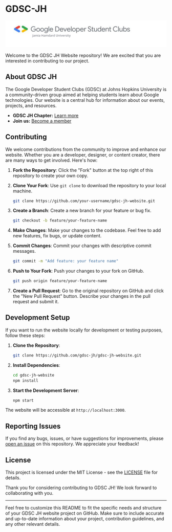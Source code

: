 # GDSC-JH



![GDSC JH Logo]( GDSCJH_form2.png)


Welcome to the GDSC JH Website repository! We are excited that you are interested in contributing to our project.

## About GDSC JH

The Google Developer Student Clubs (GDSC) at Johns Hopkins University is a community-driven group aimed at helping students learn about Google technologies. Our website is a central hub for information about our events, projects, and resources.


- **GDSC JH Chapter:** [Learn more](https://gdsc.community.dev/johns-hopkins-university/)
- **Join us:** [Become a member](https://chat.whatsapp.com/L8A42CGUScQHOLv9zAJudP)

## Contributing

We welcome contributions from the community to improve and enhance our website. Whether you are a developer, designer, or content creator, there are many ways to get involved. Here's how:

1. **Fork the Repository**: Click the "Fork" button at the top right of this repository to create your own copy.

2. **Clone Your Fork**: Use `git clone` to download the repository to your local machine.

   ```bash
   git clone https://github.com/your-username/gdsc-jh-website.git
   ```

3. **Create a Branch**: Create a new branch for your feature or bug fix.

   ```bash
   git checkout -b feature/your-feature-name
   ```

4. **Make Changes**: Make your changes to the codebase. Feel free to add new features, fix bugs, or update content.

5. **Commit Changes**: Commit your changes with descriptive commit messages.

   ```bash
   git commit -m "Add feature: your feature name"
   ```

6. **Push to Your Fork**: Push your changes to your fork on GitHub.

   ```bash
   git push origin feature/your-feature-name
   ```

7. **Create a Pull Request**: Go to the original repository on GitHub and click the "New Pull Request" button. Describe your changes in the pull request and submit it.

## Development Setup

If you want to run the website locally for development or testing purposes, follow these steps:

1. **Clone the Repository**:

   ```bash
   git clone https://github.com/gdsc-jh/gdsc-jh-website.git
   ```

2. **Install Dependencies**:

   ```bash
   cd gdsc-jh-website
   npm install
   ```

3. **Start the Development Server**:

   ```bash
   npm start
   ```

The website will be accessible at `http://localhost:3000`.

## Reporting Issues

If you find any bugs, issues, or have suggestions for improvements, please [open an issue](https://github.com/gdsc-jh/gdsc-jh-website/issues) on this repository. We appreciate your feedback!

## License

This project is licensed under the MIT License - see the [LICENSE](LICENSE) file for details.

Thank you for considering contributing to GDSC JH! We look forward to collaborating with you.

---

Feel free to customize this README to fit the specific needs and structure of your GDSC JH website project on GitHub. Make sure to include accurate and up-to-date information about your project, contribution guidelines, and any other relevant details.
